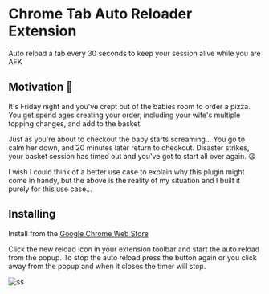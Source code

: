 # Chrome Tab Auto Reloader Extension

Auto reload a tab every 30 seconds to keep your session alive while you are AFK

## Motivation 🍕

It's Friday night and you've crept out of the babies room to order a pizza. You get spend ages creating your order, including your wife's multiple topping changes, and add to the basket.

Just as you're about to checkout the baby starts screaming... You go to calm her down, and 20 minutes later return to checkout. Disaster strikes, your basket session has timed out and you've got to start all over again. 😩

I wish I could think of a better use case to explain why this plugin might come in handy, but the above is the reality of my situation and I built it purely for this use case...

## Installing

Install from the [Google Chrome Web Store](https://chrome.google.com/webstore/detail/chrome-tab-auto-reloader/ipakeehlnakodkfgpgdelphdafpcjajk)

Click the new reload icon in your extension toolbar and start the auto reload from the popup. To stop the auto reload press the button again or you click away from the popup and when it closes the timer will stop.

![ss](https://cl.ly/08aff28abf65/Screen%20Recording%202019-06-28%20at%2009.53%20pm.gif)
